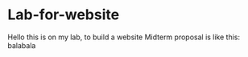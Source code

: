 # Lab-for-website
Hello this is on my lab, to build a website
Midterm proposal is like this:
balabala
